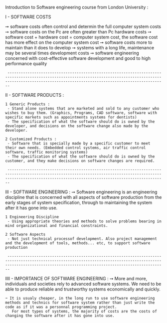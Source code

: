 Introduction to Software engineering course from London University :

I - SOFTWARE COSTS

   ➙ software costs often control and determin the full computer system costs
   ➙ software costs on the Pc are often greater than Pc hardware costs
   ➙ software cost + hardware cost = computer system cost, the software cost has more effect on the computer system cost
   ➙ software costs more to maintain than it does to develop
   ➙ systems with a long life, maintenance may be several times development costs
   ➙ software engineering concerned with cost-effective software development and good to high performance quality

     -------------------------------------------------------------------------------------------------------------------------------------------------------------------------------------------------------------------

II - SOFTWARE PRODUCTS :

    1 Generic Products :
     - Stand alone systems that are marketed and sold to any customer who wishes to buy them. (Graphics, Programs, CAD software, software with specific markets such as appointments systems for dentists)
     - The specification of what the software should do is owned by the developer, and decisions on the software change also made by the developer.

    2 Customized Products :
     - Software that is specially made by a specific customer to meet their own needs. (Embedded control systems, air traffic control software, traffic monitoring systems)
     - The specification of what the software should do is owned by the customer, and they make decisions on software changes are required.

     -------------------------------------------------------------------------------------------------------------------------------------------------------------------------------------------------------------------

III - SOFTWARE ENGINEERING :
    ➙ Software engineering is an engineering discipline that is concerned with all aspects of software production from the early stages of system specification,
       through to maintaining the system after it has gone into use.

    1 Engineering Discipline
     - Using appropriate theories and methods to solve problems bearing in mind organizational and financial constraints.

    2 Software Aspects
     - Not just technical processof development. Also project management and the development of tools, methods... etc, to support software production

     -------------------------------------------------------------------------------------------------------------------------------------------------------------------------------------------------------------------

IIII - IMPORTANCE OF SOFTWARE ENGINEERING :
    ➙ More and more, individuals and societies rely to advanced software systems. We need to be able to produce reliable and trustworthy systems economically and quickly.

    ➙ It is usualy cheaper, in the long run to use software engineering methods and technics for software system rather than just write the code as if it was a personnal programming project.
       For most types of systems, the majority of costs are the costs of changing the software after it has gone into use.